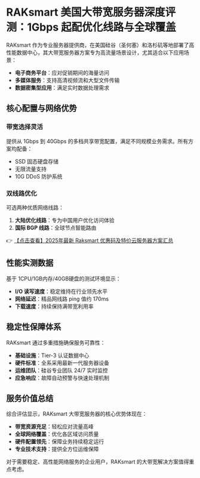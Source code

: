 # RAKsmart 美国大带宽服务器深度评测：1Gbps 起配优化线路与全球覆盖

RAKsmart 作为专业服务器提供商，在美国硅谷（圣何塞）和洛杉矶等地部署了高性能数据中心，其大带宽服务器方案专为高流量场景设计，尤其适合以下应用场景：

- **电子商务平台**：应对促销期间的海量访问
- **多媒体服务**：支持高清视频流和大型文件传输
- **数据密集型应用**：满足实时数据处理需求

## 核心配置与网络优势

### 带宽选择灵活
提供从 1Gbps 到 40Gbps 的多档共享带宽配置，满足不同规模业务需求。所有方案均配备：
- SSD 固态硬盘存储
- 无限流量支持
- 10G DDoS 防护系统

### 双线路优化
可选两种优质网络线路：
1. **大陆优化线路**：专为中国用户优化访问体验
2. **国际 BGP 线路**：全球节点智能路由

👉 [【点击查看】2025年最新 Raksmart 优惠码及特价云服务器方案汇总](https://bit.ly/raksmart)

## 性能实测数据
基于 1CPU/1GB内存/40GB硬盘的测试环境显示：
- **I/O 读写速度**：稳定维持在行业领先水平
- **网络延迟**：精品网线路 ping 值约 170ms
- **下载速度**：持续保持满带宽利用率

## 稳定性保障体系
RAKsmart 通过多重措施确保服务可靠性：
- **基础设施**：Tier-3 认证数据中心
- **硬件标准**：全系采用最新一代服务器设备
- **运维团队**：硅谷专业团队 24/7 实时监控
- **应急响应**：故障自动预警与快速处理机制

## 服务价值总结
综合评估显示，RAKsmart 大带宽服务器的核心优势体现在：
- **带宽资源充足**：轻松应对流量高峰
- **全球网络覆盖**：优化各区域访问质量
- **硬件配置领先**：保障业务持续稳定运行
- **专业技术支持**：提供全方位运维保障

对于需要稳定、高性能网络服务的企业用户，RAKsmart 的大带宽解决方案值得重点考虑。
